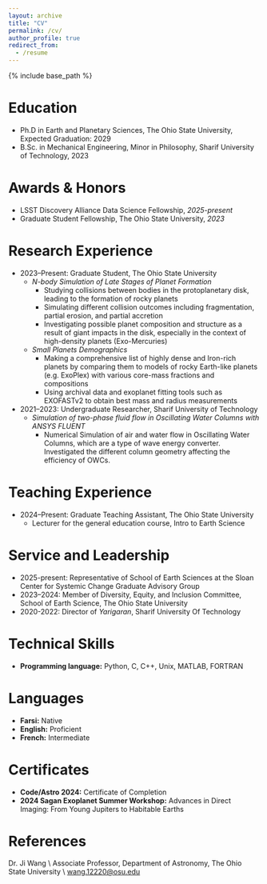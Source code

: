 ```yaml
---
layout: archive
title: "CV"
permalink: /cv/
author_profile: true
redirect_from:
  - /resume
---
```


{% include base_path %}

Education
======
* Ph.D in Earth and Planetary Sciences, The Ohio State University, Expected Graduation: 2029
* B.Sc. in Mechanical Engineering, Minor in Philosophy, Sharif University of Technology, 2023

Awards & Honors
======
* LSST Discovery Alliance Data Science Fellowship, *2025-present*
* Graduate Student Fellowship, The Ohio State University, *2023*

Research Experience
======
* 2023–Present: Graduate Student, The Ohio State University
  * *N-body Simulation of Late Stages of Planet Formation*
    * Studying collisions between bodies in the protoplanetary disk, leading to the formation of rocky planets
    * Simulating different collision outcomes including fragmentation, partial erosion, and partial accretion
    * Investigating possible planet composition and structure as a result of giant impacts in the disk, especially in the context of high-density planets (Exo-Mercuries)
  * *Small Planets Demographics*
    * Making a comprehensive list of highly dense and Iron-rich planets by comparing them to models of rocky Earth-like planets (e.g. ExoPlex) with various core-mass fractions and compositions
    * Using archival data and exoplanet fitting tools such as EXOFASTv2 to obtain best mass and radius measurements
* 2021–2023: Undergraduate Researcher, Sharif University of Technology
  * *Simulation of two-phase fluid flow in Oscillating Water Columns with ANSYS FLUENT*
    * Numerical Simulation of air and water flow in Oscillating Water Columns, which are a type of wave energy converter. Investigated the different column geometry affecting the efficiency of OWCs.

Teaching Experience
======
* 2024–Present: Graduate Teaching Assistant, The Ohio State University
    * Lecturer for the general education course, Intro to Earth Science

Service and Leadership
======
* 2025-present: Representative of School of Earth Sciences at the Sloan Center for Systemic Change Graduate Advisory Group
* 2023–2024: Member of Diversity, Equity, and Inclusion Committee, School of Earth Science, The Ohio State University
* 2020-2022: Director of *Yarigaran*, Sharif University Of Technology

Technical Skills
======
* **Programming language:** Python, C, C++, Unix, MATLAB, FORTRAN
<!-- * **Other software:** ANSYS Mechanical, ANSYS Fluent, Solidworks, Adobe Photoshop -->

Languages
======
* **Farsi:** Native
* **English:** Proficient
* **French:** Intermediate

Certificates
======
* **Code/Astro 2024:** Certificate of Completion
* **2024 Sagan Exoplanet Summer Workshop:** Advances in Direct Imaging: From Young Jupiters to Habitable Earths

References
======
Dr. Ji Wang \\
Associate Professor, Department of Astronomy, The Ohio State University \\
[wang.12220@osu.edu](mailto:wang.12220@osu.edu)